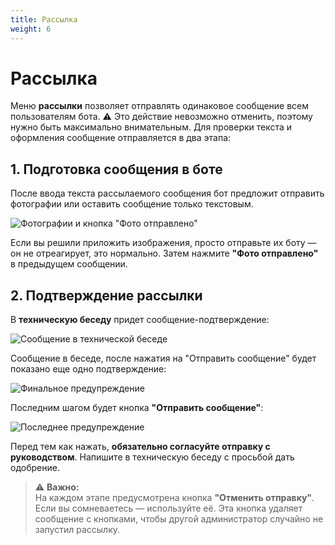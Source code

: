 ```yaml
---
title: Рассылка
weight: 6
---
```


# Рассылка

Меню **рассылки** позволяет отправлять одинаковое сообщение всем пользователям бота. ⚠️ Это действие невозможно отменить, поэтому нужно быть максимально внимательным. Для проверки текста и оформления сообщение отправляется в два этапа:

## 1. Подготовка сообщения в боте  
После ввода текста рассылаемого сообщения бот предложит отправить фотографии или оставить сообщение только текстовым.  

![Фотографии и кнопка "Фото отправлено"](/skorodum_bot_doc/images/message_pics/2.png)

Если вы решили приложить изображения, просто отправьте их боту — он не отреагирует, это нормально. Затем нажмите **"Фото отправлено"** в предыдущем сообщении.

## 2. Подтверждение рассылки  
В **техническую беседу** придет сообщение-подтверждение:

![Сообщение в технической беседе](/skorodum_bot_doc/images/message_pics/3_1.png)

Сообщение в беседе, после нажатия на "Отправить сообщение" будет показано еще одно подтверждение:

![Финальное предупреждение](/skorodum_bot_doc/images/message_pics/3_2.png)

Последним шагом будет кнопка **"Отправить сообщение"**:

![Последнее предупреждение](/skorodum_bot_doc/images/message_pics/4.png)

Перед тем как нажать, **обязательно согласуйте отправку с руководством**. Напишите в техническую беседу с просьбой дать одобрение.

> ⚠️ **Важно:**  
> На каждом этапе предусмотрена кнопка **"Отменить отправку"**. Если вы сомневаетесь — используйте её. Эта кнопка удаляет сообщение с кнопками, чтобы другой администратор случайно не запустил рассылку.
